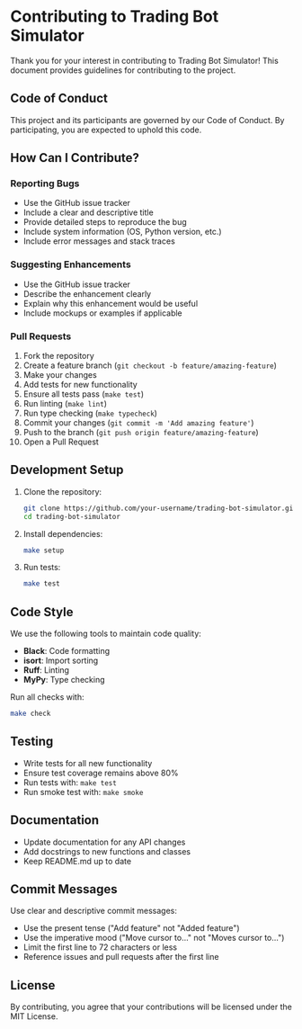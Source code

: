 # Contributing to Trading Bot Simulator

Thank you for your interest in contributing to Trading Bot Simulator! This document provides guidelines for contributing to the project.

## Code of Conduct

This project and its participants are governed by our Code of Conduct. By participating, you are expected to uphold this code.

## How Can I Contribute?

### Reporting Bugs

- Use the GitHub issue tracker
- Include a clear and descriptive title
- Provide detailed steps to reproduce the bug
- Include system information (OS, Python version, etc.)
- Include error messages and stack traces

### Suggesting Enhancements

- Use the GitHub issue tracker
- Describe the enhancement clearly
- Explain why this enhancement would be useful
- Include mockups or examples if applicable

### Pull Requests

1. Fork the repository
2. Create a feature branch (`git checkout -b feature/amazing-feature`)
3. Make your changes
4. Add tests for new functionality
5. Ensure all tests pass (`make test`)
6. Run linting (`make lint`)
7. Run type checking (`make typecheck`)
8. Commit your changes (`git commit -m 'Add amazing feature'`)
9. Push to the branch (`git push origin feature/amazing-feature`)
10. Open a Pull Request

## Development Setup

1. Clone the repository:
   ```bash
   git clone https://github.com/your-username/trading-bot-simulator.git
   cd trading-bot-simulator
   ```

2. Install dependencies:
   ```bash
   make setup
   ```

3. Run tests:
   ```bash
   make test
   ```

## Code Style

We use the following tools to maintain code quality:

- **Black**: Code formatting
- **isort**: Import sorting
- **Ruff**: Linting
- **MyPy**: Type checking

Run all checks with:
```bash
make check
```

## Testing

- Write tests for all new functionality
- Ensure test coverage remains above 80%
- Run tests with: `make test`
- Run smoke test with: `make smoke`

## Documentation

- Update documentation for any API changes
- Add docstrings to new functions and classes
- Keep README.md up to date

## Commit Messages

Use clear and descriptive commit messages:

- Use the present tense ("Add feature" not "Added feature")
- Use the imperative mood ("Move cursor to..." not "Moves cursor to...")
- Limit the first line to 72 characters or less
- Reference issues and pull requests after the first line

## License

By contributing, you agree that your contributions will be licensed under the MIT License.
